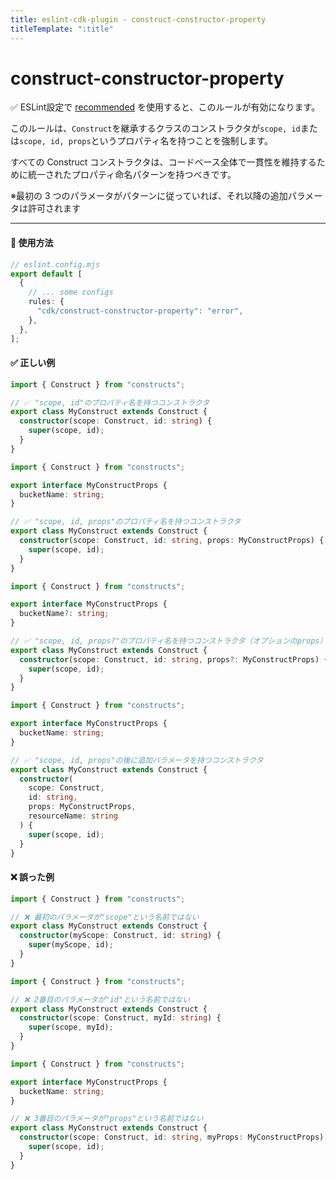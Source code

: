 ```yaml
---
title: eslint-cdk-plugin - construct-constructor-property
titleTemplate: ":title"
---
```


# construct-constructor-property

<div class="info-item">
  ✅ ESLint設定で
  <a href="/ja/rules/#recommended-rules">recommended</a>
  を使用すると、このルールが有効になります。
</div>

このルールは、`Construct`を継承するクラスのコンストラクタが`scope, id`または`scope, id, props`というプロパティ名を持つことを強制します。

すべての Construct コンストラクタは、コードベース全体で一貫性を維持するために統一されたプロパティ命名パターンを持つべきです。

※最初の 3 つのパラメータがパターンに従っていれば、それ以降の追加パラメータは許可されます

---

#### 🔧 使用方法

```ts
// eslint.config.mjs
export default [
  {
    // ... some configs
    rules: {
      "cdk/construct-constructor-property": "error",
    },
  },
];
```

#### ✅ 正しい例

```ts
import { Construct } from "constructs";

// ✅ "scope, id"のプロパティ名を持つコンストラクタ
export class MyConstruct extends Construct {
  constructor(scope: Construct, id: string) {
    super(scope, id);
  }
}
```

```ts
import { Construct } from "constructs";

export interface MyConstructProps {
  bucketName: string;
}

// ✅ "scope, id, props"のプロパティ名を持つコンストラクタ
export class MyConstruct extends Construct {
  constructor(scope: Construct, id: string, props: MyConstructProps) {
    super(scope, id);
  }
}
```

```ts
import { Construct } from "constructs";

export interface MyConstructProps {
  bucketName?: string;
}

// ✅ "scope, id, props?"のプロパティ名を持つコンストラクタ（オプションのprops）
export class MyConstruct extends Construct {
  constructor(scope: Construct, id: string, props?: MyConstructProps) {
    super(scope, id);
  }
}
```

```ts
import { Construct } from "constructs";

export interface MyConstructProps {
  bucketName: string;
}

// ✅ "scope, id, props"の後に追加パラメータを持つコンストラクタ
export class MyConstruct extends Construct {
  constructor(
    scope: Construct,
    id: string,
    props: MyConstructProps,
    resourceName: string
  ) {
    super(scope, id);
  }
}
```

#### ❌ 誤った例

```ts
import { Construct } from "constructs";

// ❌ 最初のパラメータが"scope"という名前ではない
export class MyConstruct extends Construct {
  constructor(myScope: Construct, id: string) {
    super(myScope, id);
  }
}
```

```ts
import { Construct } from "constructs";

// ❌ 2番目のパラメータが"id"という名前ではない
export class MyConstruct extends Construct {
  constructor(scope: Construct, myId: string) {
    super(scope, myId);
  }
}
```

```ts
import { Construct } from "constructs";

export interface MyConstructProps {
  bucketName: string;
}

// ❌ 3番目のパラメータが"props"という名前ではない
export class MyConstruct extends Construct {
  constructor(scope: Construct, id: string, myProps: MyConstructProps) {
    super(scope, id);
  }
}
```
